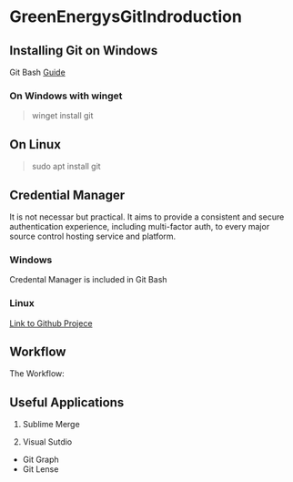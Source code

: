 # GreenEnergysGitIndroduction

## Installing Git on Windows

Git Bash
[Guide](https://phoenixnap.com/kb/how-to-install-git-windows)

### On Windows with winget

> winget install git

## On Linux

> sudo apt install git

## Credential Manager

It is not necessar but practical.
It aims to provide a consistent and secure authentication experience, including multi-factor auth, to every major source control hosting service and platform.

### Windows

Credental Manager is included in Git Bash

### Linux

[Link to Github Projece](https://github.com/git-ecosystem/git-credential-manager)



## Workflow

The Workflow:


## Useful Applications

1. Sublime Merge

2. Visual Sutdio

 - Git Graph
 - Git Lense

